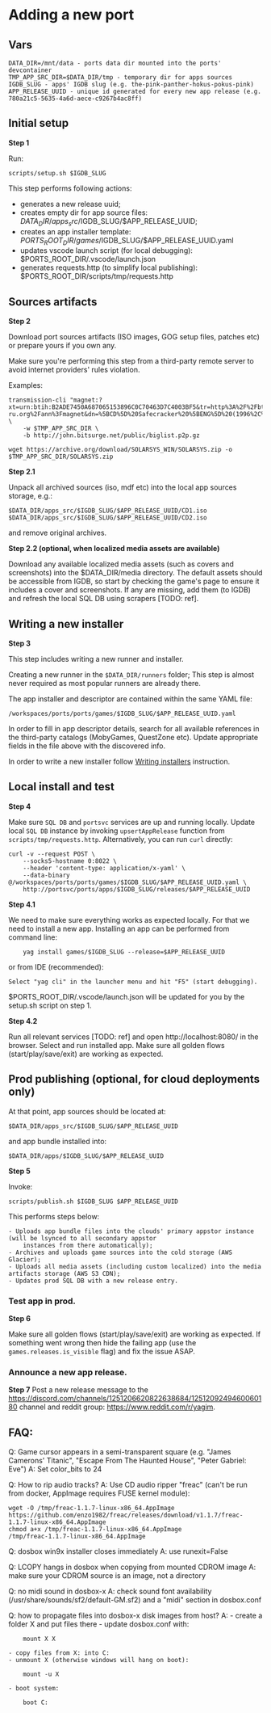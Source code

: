 # Adding a new port

## Vars

    DATA_DIR=/mnt/data - ports data dir mounted into the ports' devcontainer
    TMP_APP_SRC_DIR=$DATA_DIR/tmp - temporary dir for apps sources
    IGDB_SLUG - apps' IGDB slug (e.g. the-pink-panther-hokus-pokus-pink)
    APP_RELEASE_UUID - unique id generated for every new app release (e.g. 780a21c5-5635-4a6d-aece-c9267b4ac8ff)

## Initial setup

**Step 1**

Run:

    scripts/setup.sh $IGDB_SLUG

This step performs following actions:

- generates a new release uuid;
- creates empty dir for app source files:
    $DATA_DIR/apps_src/$IGDB_SLUG/$APP_RELEASE_UUID;
- creates an app installer template:
    $PORTS_ROOT_DIR/games/$IGDB_SLUG/$APP_RELEASE_UUID.yaml
- updates vscode launch script (for local debugging):
    $PORTS_ROOT_DIR/.vscode/launch.json
- generates requests.http (to simplify local publishing):
    $PORTS_ROOT_DIR/scripts/tmp/requests.http

## Sources artifacts

**Step 2**

Download port sources artifacts (ISO images, GOG setup files, patches etc) or prepare yours if you own any.

Make sure you're performing this step from a third-party remote server to avoid internet providers' rules violation.

Examples:

    transmission-cli "magnet:?xt=urn:btih:B2ADE7450A687065153896C0C70463D7C4003BF5&tr=http%3A%2F%2Fbt.t-ru.org%2Fann%3Fmagnet&dn=%5BCD%5D%20Safecracker%20%5BENG%5D%20(1996%2C%20Adventure)" \
        -w $TMP_APP_SRC_DIR \
        -b http://john.bitsurge.net/public/biglist.p2p.gz

    wget https://archive.org/download/SOLARSYS_WIN/SOLARSYS.zip -o $TMP_APP_SRC_DIR/SOLARSYS.zip

**Step 2.1**

Unpack all archived sources (iso, mdf etc) into the local app sources storage, e.g.:

    $DATA_DIR/apps_src/$IGDB_SLUG/$APP_RELEASE_UUID/CD1.iso
    $DATA_DIR/apps_src/$IGDB_SLUG/$APP_RELEASE_UUID/CD2.iso

and remove original archives.

**Step 2.2 (optional, when localized media assets are available)**

Download any available localized media assets (such as covers and screenshots) into the $DATA_DIR/media directory. The
default assets should be accessible from IGDB, so start by checking the game's page to ensure it includes a cover and
screenshots. If any are missing, add them (to IGDB) and refresh the local SQL DB using scrapers [TODO: ref].

## Writing a new installer

**Step 3**

This step includes writing a new runner and installer.

Creating a new runner in the `$DATA_DIR/runners` folder; This step is almost never required as most popular runners are
already there.

The app installer and descriptor are contained within the same YAML file:

    /workspaces/ports/ports/games/$IGDB_SLUG/$APP_RELEASE_UUID.yaml

In order to fill in app descriptor details, search for all available references in the third-party catalogs (MobyGames,
QuestZone etc). Update appropriate fields in the file above with the discovered info.

In order to write a new installer follow [Writing installers](installers.md) instruction.

## Local install and test

**Step 4**

Make sure `SQL DB` and `portsvc` services are up and running locally. Update local `SQL DB` instance by invoking
`upsertAppRelease` function from `scripts/tmp/requests.http`. Alternatively, you can run `curl` directly:

    curl -v --request POST \
        --socks5-hostname 0:8022 \
        --header 'content-type: application/x-yaml' \
        --data-binary @/workspaces/ports/ports/games/$IGDB_SLUG/$APP_RELEASE_UUID.yaml \
        http://portsvc/ports/apps/$IGDB_SLUG/releases/$APP_RELEASE_UUID

**Step 4.1**

We need to make sure everything works as expected locally. For that we need to install a new app. Installing an app can
be performed from command line:

        yag install games/$IGDB_SLUG --release=$APP_RELEASE_UUID

or from IDE (recommended):

    Select "yag cli" in the launcher menu and hit "F5" (start debugging).

$PORTS_ROOT_DIR/.vscode/launch.json will be updated for you by the setup.sh script on step 1.

**Step 4.2**

Run all relevant services [TODO: ref] and open http://localhost:8080/ in the browser. Select and run installed app.
Make sure all golden flows (start/play/save/exit) are working as expected.

## Prod publishing (optional, for cloud deployments only)

At that point, app sources should be located at:

    $DATA_DIR/apps_src/$IGDB_SLUG/$APP_RELEASE_UUID

and app bundle installed into:

    $DATA_DIR/apps/$IGDB_SLUG/$APP_RELEASE_UUID

**Step 5**

Invoke:

    scripts/publish.sh $IGDB_SLUG $APP_RELEASE_UUID

This performs steps below:

    - Uploads app bundle files into the clouds' primary appstor instance (will be lsynced to all secondary appstor
        instances from there automatically);
    - Archives and uploads game sources into the cold storage (AWS Glacier);
    - Uploads all media assets (including custom localized) into the media artifacts storage (AWS S3 CDN);
    - Updates prod SQL DB with a new release entry.

### Test app in prod.

**Step 6**

Make sure all golden flows (start/play/save/exit) are working as expected. If something went wrong then hide the failing
app (use the `games.releases.is_visible` flag) and fix the issue ASAP.

### Announce a new app release.

**Step 7**
Post a new release message to the https://discord.com/channels/1251206620822638684/1251209249460060180 channel and
reddit group: https://www.reddit.com/r/yagim.

## FAQ:

Q: Game cursor appears in a semi-transparent square (e.g. "James Camerons' Titanic", "Escape From The Haunted House",
"Peter Gabriel: Eve")
A: Set color_bits to 24

Q: How to rip audio tracks?
A: Use CD audio ripper "freac" (can't be run from docker, AppImage requires FUSE kernel module):

    wget -O /tmp/freac-1.1.7-linux-x86_64.AppImage https://github.com/enzo1982/freac/releases/download/v1.1.7/freac-1.1.7-linux-x86_64.AppImage
    chmod a+x /tmp/freac-1.1.7-linux-x86_64.AppImage
    /tmp/freac-1.1.7-linux-x86_64.AppImage

Q: dosbox win9x installer closes immediately
A: use runexit=False

Q: LCOPY hangs in dosbox when copying from mounted CDROM image
A: make sure your CDROM source is an image, not a directory

Q: no midi sound in dosbox-x
A: check sound font availability (/usr/share/sounds/sf2/default-GM.sf2) and a "midi" section in dosbox.conf

Q: how to propagate files into dosbox-x disk images from host?
A:
    - create a folder X and put files there
    - update dosbox.conf with:

        mount X X

    - copy files from X: into C:
    - unmount X (otherwise windows will hang on boot):

        mount -u X

    - boot system:

        boot C:
